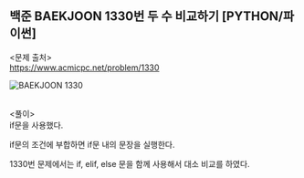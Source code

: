 ## 백준 BAEKJOON 1330번 두 수 비교하기 [PYTHON/파이썬]

<문제 출처><br>
https://www.acmicpc.net/problem/1330

![BAEKJOON 1330](https://blog.kakaocdn.net/dn/mnRsj/btrHnSfFuJy/8d2vkZS4I5MsQjPFdmSIHk/img.png)

<br>
<풀이><br>
if문을 사용했다.

if문의 조건에 부합하면 if문 내의 문장을 실행한다.

1330번 문제에서는 if, elif, else 문을 함께 사용해서 대소 비교를 하였다.
